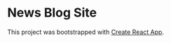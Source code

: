 # News Blog Site
This project was bootstrapped with [Create React App](https://newsblogworld.netlify.app).

